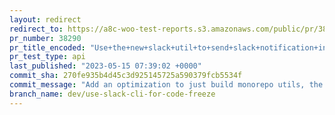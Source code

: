 ```yaml
---
layout: redirect
redirect_to: https://a8c-woo-test-reports.s3.amazonaws.com/public/pr/38290/api/index.html
pr_number: 38290
pr_title_encoded: "Use+the+new+slack+util+to+send+slack+notification+in+code+freeze"
pr_test_type: api
last_published: "2023-05-15 07:39:02 +0000"
commit_sha: 270fe935b4d45c3d925145725a590379fcb5534f
commit_message: "Add an optimization to just build monorepo utils, the script is slow …"
branch_name: dev/use-slack-cli-for-code-freeze
---
```


